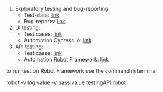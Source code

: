 <ol>
<li>Exploratory testing and bug-reporting:
	<ul>
		<li>Test-data: 
			<a href="https://docs.google.com/spreadsheets/d/1ygLghdE4i6lDLsB1-tbbODeslFvwvxne1gVPAt2mDH0/edit?usp=sharing">link</a> 
		</li>
		<li>Bug-reports: 
			<a href="https://docs.google.com/spreadsheets/d/13FSaj-3bFjFOQsOOm5c_Bfh2orYQpm98Q_V9YByrzZw/edit?usp=sharing">link</a>
		</li>
	</ul>
</li>
	
<li> UI testing:
	<ul>
		<li>Test cases: <a href="https://docs.google.com/spreadsheets/d/1D9e8N2cQRKDhlD4war70BXlUteXBqjhhi5E6fFdHPEc/edit?usp=sharing">link</a></li>
		<li>Automation Cypress.io: <a href="cypress/cypress/integration/UI-testing/testingUI.js">link</a></li>
	</ul>
</li>
	
<li> API testing:
	<ul>
		<li>Test cases: <a href="https://docs.google.com/spreadsheets/d/1TXG1gsyF4yxc67J8_YdbbcCgcp2uUhwhzu1nA6TKEtg/edit?usp=sharing">link</a></li>
		<li>Automation Robot Framework: <a href="rf/testingAPI.robot">link</a></li>
	</ul>		
</li>
</ol>			
	<p>to run test on Robot Framework use the command in terminal </p>
	<p>robot -v log:value -v pass:value testingAPI.robot</p>
			
		
	


